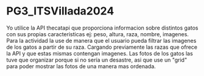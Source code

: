 # PG3_ITSVillada2024

Yo utilice la API thecatapi que proporciona informacion sobre distintos gatos con sus propias caracteristicas ej: peso, altura, raza, nombre, imagenes.
Para la actividad la use de manera que el usuario pueda filtrar las imagenes de los gatos a partir de su raza. Cargando previamente las razas que ofrece la API y que estas mismas contengan imagenes. Las fotos de los gatos las tuve que organizar porque si no sería un desastre, asi que use un "grid" para poder mostrar las fotos de una manera mas ordenada.
